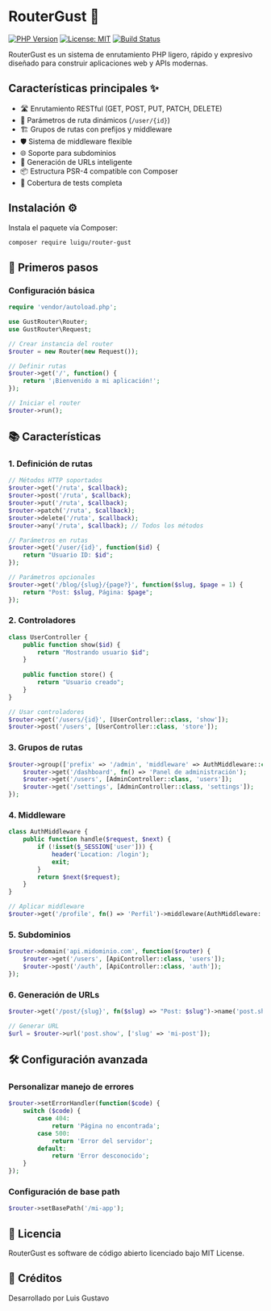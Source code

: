 # RouterGust 🚀

[![PHP Version](https://img.shields.io/badge/php-%3E%3D7.2.5-blue)](https://php.net/)
[![License: MIT](https://img.shields.io/badge/License-MIT-yellow.svg)](https://opensource.org/licenses/MIT)
[![Build Status](https://github.com/grunst3r/RouterGust/actions/workflows/tests.yml/badge.svg)](https://github.com/grunst3r/RouterGust/actions)

RouterGust es un sistema de enrutamiento PHP ligero, rápido y expresivo diseñado para construir aplicaciones web y APIs modernas.

## Características principales ✨

- 🛣️ Enrutamiento RESTful (GET, POST, PUT, PATCH, DELETE)
- 🧩 Parámetros de ruta dinámicos (`/user/{id}`)
- 🏗️ Grupos de rutas con prefijos y middleware
- 🛡️ Sistema de middleware flexible
- 🌐 Soporte para subdominios
- 🔗 Generación de URLs inteligente
- 📦 Estructura PSR-4 compatible con Composer
- 🧪 Cobertura de tests completa

## Instalación ⚙️

Instala el paquete vía Composer:

```bash
composer require luigu/router-gust
```

## 🚀 Primeros pasos

### Configuración básica

```php
require 'vendor/autoload.php';

use GustRouter\Router;
use GustRouter\Request;

// Crear instancia del router
$router = new Router(new Request());

// Definir rutas
$router->get('/', function() {
    return '¡Bienvenido a mi aplicación!';
});

// Iniciar el router
$router->run();
```

## 📚 Características

### 1. Definición de rutas

```php
// Métodos HTTP soportados
$router->get('/ruta', $callback);
$router->post('/ruta', $callback);
$router->put('/ruta', $callback);
$router->patch('/ruta', $callback);
$router->delete('/ruta', $callback);
$router->any('/ruta', $callback); // Todos los métodos

// Parámetros en rutas
$router->get('/user/{id}', function($id) {
    return "Usuario ID: $id";
});

// Parámetros opcionales
$router->get('/blog/{slug}/{page?}', function($slug, $page = 1) {
    return "Post: $slug, Página: $page";
});
```

### 2. Controladores

```php
class UserController {
    public function show($id) {
        return "Mostrando usuario $id";
    }
    
    public function store() {
        return "Usuario creado";
    }
}

// Usar controladores
$router->get('/users/{id}', [UserController::class, 'show']);
$router->post('/users', [UserController::class, 'store']);
```

### 3. Grupos de rutas

```php
$router->group(['prefix' => '/admin', 'middleware' => AuthMiddleware::class], function($router) {
    $router->get('/dashboard', fn() => 'Panel de administración');
    $router->get('/users', [AdminController::class, 'users']);
    $router->get('/settings', [AdminController::class, 'settings']);
});
```

### 4. Middleware

```php
class AuthMiddleware {
    public function handle($request, $next) {
        if (!isset($_SESSION['user'])) {
            header('Location: /login');
            exit;
        }
        return $next($request);
    }
}

// Aplicar middleware
$router->get('/profile', fn() => 'Perfil')->middleware(AuthMiddleware::class);
```

### 5. Subdominios

```php
$router->domain('api.midominio.com', function($router) {
    $router->get('/users', [ApiController::class, 'users']);
    $router->post('/auth', [ApiController::class, 'auth']);
});
```

### 6. Generación de URLs

```php
$router->get('/post/{slug}', fn($slug) => "Post: $slug")->name('post.show');

// Generar URL
$url = $router->url('post.show', ['slug' => 'mi-post']);
```

## 🛠️ Configuración avanzada

### Personalizar manejo de errores

```php
$router->setErrorHandler(function($code) {
    switch ($code) {
        case 404:
            return 'Página no encontrada';
        case 500:
            return 'Error del servidor';
        default:
            return 'Error desconocido';
    }
});
```

### Configuración de base path

```php
$router->setBasePath('/mi-app');
```

## 📜 Licencia

RouterGust es software de código abierto licenciado bajo MIT License.

## 🌟 Créditos

Desarrollado por Luis Gustavo
